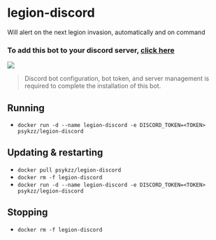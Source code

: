 # legion-discord

Will alert on the next legion invasion, automatically and on command

### To add this bot to your discord server, **[click here](https://discordapp.com/oauth2/authorize?client_id=214431597347209216&scope=bot&permissions=0)**

![](http://i.imgur.com/SI1gG4a.png)

> Discord bot configuration, bot token, and server management is required to complete the installation of this bot.

## Running
* `docker run -d --name legion-discord -e DISCORD_TOKEN=<TOKEN> psykzz/legion-discord`

## Updating & restarting
* `docker pull psykzz/legion-discord`
* `docker rm -f legion-discord`
* `docker run -d --name legion-discord -e DISCORD_TOKEN=<TOKEN> psykzz/legion-discord`

## Stopping
* `docker rm -f legion-discord`


